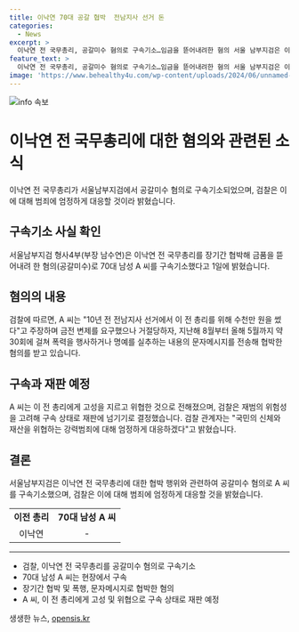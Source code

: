 ```yaml
---
title: 이낙연 70대 공갈 협박  전남지사 선거 돈
categories:
  - News
excerpt: >
  이낙연 전 국무총리, 공갈미수 혐의로 구속기소…임금을 뜯어내려한 혐의 서울 남부지검은 이낙연 전 국무총리를 장기간 협박하고 금품을 요구한 혐의로 70대 남성 A 씨를 구속기소했다고 1일 발표했다. A 씨는 이 전 총리를 협박하고 폭력을 행사하거나 명예를 훼손하는 문자메시지를 전송한 혐의를 받고 있으며, 재범의 위험성이 있어 구속 상태로 재판에 넘겨졌다. 검찰은 강력범죄에 엄정하게 대응하겠다고 밝혔다.
feature_text: >
  이낙연 전 국무총리, 공갈미수 혐의로 구속기소…임금을 뜯어내려한 혐의 서울 남부지검은 이낙연 전 국무총리를 장기간 협박하고 금품을 요구한 혐의로 70대 남성 A 씨를 구속기소했다고 1일 발표했다. A 씨는 이 전 총리를 협박하고 폭력을 행사하거나 명예를 훼손하는 문자메시지를 전송한 혐의를 받고 있으며, 재범의 위험성이 있어 구속 상태로 재판에 넘겨졌다. 검찰은 강력범죄에 엄정하게 대응하겠다고 밝혔다.
image: 'https://www.behealthy4u.com/wp-content/uploads/2024/06/unnamed-file.png'
---
```


<p><img src="https://www.behealthy4u.com/wp-content/uploads/2024/06/unnamed-file.png" alt="info 속보" /></p>

<h1>이낙연 전 국무총리에 대한 혐의와 관련된 소식</h1>

<p data-ke-size="size16">이낙연 전 국무총리가 서울남부지검에서 공갈미수 혐의로 구속기소되었으며, 검찰은 이에 대해 범죄에 엄정하게 대응할 것이라 밝혔습니다.</p>

<h2 data-ke-size="size26">구속기소 사실 확인</h2>

<p data-ke-size="size16">서울남부지검 형사4부(부장 남수연)은 이낙연 전 국무총리를 장기간 협박해 금품을 뜯어내려 한 혐의(공갈미수)로 70대 남성 A 씨를 구속기소했다고 1일에 밝혔습니다.</p>

<h2 data-ke-size="size26">혐의의 내용</h2>

<p data-ke-size="size16">검찰에 따르면, A 씨는 "10년 전 전남지사 선거에서 이 전 총리를 위해 수천만 원을 썼다"고 주장하며 금전 변제를 요구했으나 거절당하자, 지난해 8월부터 올해 5월까지 약 30회에 걸쳐 폭력을 행사하거나 명예를 실추하는 내용의 문자메시지를 전송해 협박한 혐의를 받고 있습니다.</p>

<h2 data-ke-size="size26">구속과 재판 예정</h2>

<p data-ke-size="size16">A 씨는 이 전 총리에게 고성을 지르고 위협한 것으로 전해졌으며, 검찰은 재범의 위험성을 고려해 구속 상태로 재판에 넘기기로 결정했습니다. 검찰 관계자는 "국민의 신체와 재산을 위협하는 강력범죄에 대해 엄정하게 대응하겠다"고 밝혔습니다.</p>

<h2 data-ke-size="size26">결론</h2>

<p data-ke-size="size16">서울남부지검은 이낙연 전 국무총리에 대한 협박 행위와 관련하여 공갈미수 혐의로 A 씨를 구속기소했으며, 검찰은 이에 대해 범죄에 엄정하게 대응할 것을 밝혔습니다.</p>

<table>
    <tbody>
        <tr>
            <td style="text-align: center; height: 17px;"><b>이전 총리</b></td>
            <td style="text-align: center; height: 17px;"><b>70대 남성 A 씨</b></td>
        </tr>
        <tr>
            <td style="text-align: center; height: 17px;">이낙연</td>
            <td style="text-align: center; height: 17px;">-</td>
        </tr>
    </tbody>
</table>

<hr>

<ul>
    <li>검찰, 이낙연 전 국무총리를 공갈미수 혐의로 구속기소</li>
    <li>70대 남성 A 씨는 현장에서 구속</li>
    <li>장기간 협박 및 폭행, 문자메시지로 협박한 혐의</li>
    <li>A 씨, 이 전 총리에게 고성 및 위협으로 구속 상태로 재판 예정</li>
</ul>
생생한 뉴스, <a href="https://opensis.kr" rel="dofollow">opensis.kr</a>



